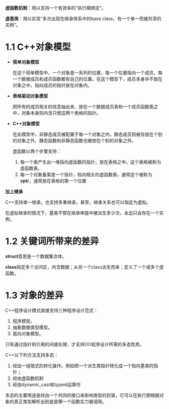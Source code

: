 **虚函数机制**：用以支持一个有效率的“执行期绑定”。

**虚基类**：用以实现“多次出现在继承体系中的base class，有一个单一而被共享的实例”。

# 1.1 C++对象模型

- **简单对象模型**
    
    在这个简单模型中，一个对象是一系列的位置，每一个位置指向一个成员，每一个数据成员和成员函数都有自己的位置。在这个模型下，成员本身并不放在对象之中，指向成员的指针放在对象内。
- **表格驱动对象模型**

    把所有的成员相关的信息抽出来，放在一个数据成员表和一个成员函数表之中，对象本身则内含只想这两个表格的指针。
- **C++对象模型**
  

    在此模型中，非静态成员被配置于每一个对象之内，静态成员则被存放在个别的对象之外，静态函数和非静态函数也被放在个别的对象之外。

    虚函数以两个步骤支持：
    1. 每一个类产生出一堆指向虚函数的指针，放在表格之中。这个表格被称为虚函数表。
    2. 每一个对象备案差一个指针，指向相关的虚函数表。通常这个被称为**vptr**，通常放在表格的第一个位置 
   
**加上继承**

C++支持单一继承，也支持多重继承，甚至，继承关系也可以指定为虚拟。

在虚拟继承的情况下，基类不管在继承串链中被派生多少次，永远只会存在一个实例。


# 1.2 关键词所带来的差异

**struct**意思是一个数据集合体。

**class**指定多个访问区，内含数据；从另一个class派生而来；定义了一个或多个虚函数。


# 1.3 对象的差异

C++程序设计模式直接支持三种程序设计范式：
1. 程序模型。
2. 抽象数据类型模型。
3. 面向对象模型。
   
只有通过指针和引用的间接处理，才支持OO程序设计所需的多态性质。

C++以下列方法支持多态：
1. 经由一组隐式的转化操作。例如把一个派生类指针转化成一个指向基类的指针；
2. 经由虚函数机制
3. 经由dynamic_cast和typeid运算符

多态的主要用途是经由一个共同的接口来影响类型的封装，它可以在执行期根据对象的真正类型解析出到底是哪一个函数实力被调用。